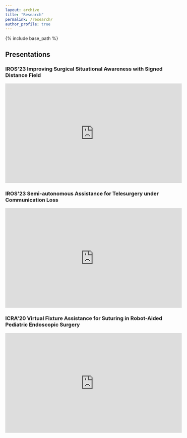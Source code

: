 ```yaml
---
layout: archive
title: "Research"
permalink: /research/
author_profile: true
---
```


{% include base_path %}
## Presentations 

### IROS'23 Improving Surgical Situational Awareness with Signed Distance Field
<iframe width="560" height="315" src="https://www.youtube.com/embed/i9F_i4He1CI?si=HITd4HMZ3Mya8OHo" title="YouTube video player" frameborder="0" allow="accelerometer; autoplay; clipboard-write; encrypted-media; gyroscope; picture-in-picture; web-share" allowfullscreen></iframe>

### IROS'23 Semi-autonomous Assistance for Telesurgery under Communication Loss
<iframe width="560" height="315" src="https://www.youtube.com/embed/q9c-F3iZjzI?si=w4nYqqf0wNnOIkDo" title="YouTube video player" frameborder="0" allow="accelerometer; autoplay; clipboard-write; encrypted-media; gyroscope; picture-in-picture; web-share" allowfullscreen></iframe>

### ICRA'20 Virtual Fixture Assistance for Suturing in Robot-Aided Pediatric Endoscopic Surgery
<iframe width="560" height="315" src="https://www.youtube.com/embed/1KYWtf3M0zg?si=odJRKDGz1iM9uvFR" title="YouTube video player" frameborder="0" allow="accelerometer; autoplay; clipboard-write; encrypted-media; gyroscope; picture-in-picture; web-share" allowfullscreen></iframe>